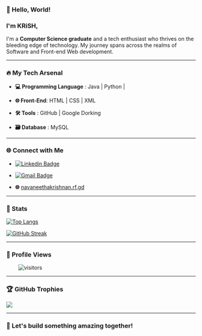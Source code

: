 ### 👋 Hello, World!

### I'm **KRiSH**, 

I'm a **Computer Science graduate** and a tech enthusiast who thrives on the bleeding edge of technology. My journey spans across the realms of Software and Front-end Web development.

---

### 🔥 My Tech Arsenal

- **💻 Programming Language** : Java | Python | 
  
- **🌐 Front-End**: HTML | CSS | XML

- **🛠️ Tools**    : GitHub | Google Dorking

- **🗃️  Database**    : MySQL

---

### 🌐 Connect with Me

- [![Linkedin Badge](https://img.shields.io/badge/-NavaneethaKrishnan-blue?style=flat-square&logo=Linkedin&logoColor=white)](https://www.linkedin.com/in/navaneetha-krishnan-s-/)
  
- [![Gmail Badge](https://img.shields.io/badge/-krish.cgac@gmail.com-c14438?style=flat-square&logo=Gmail&logoColor=white)](mailto:krish.cgac@gmail.com)


- **🌐**  [navaneethakrishnan.rf.gd](https://navaneethakrishnan.rf.gd)

---

### 📶 Stats

 [![Top Langs](https://github-readme-stats.vercel.app/api/top-langs/?username=Navaneetha-Krishnan-S&theme=dark&layout=compact&align=right&width=40%)](https://github.com/anuraghazra/github-readme-stats)


 [![GitHub Streak](https://github-readme-streak-stats.herokuapp.com/?user=Navaneetha-Krishnan-S&currStreakNum=2FD3EB&fire=pink&sideLabels=F00&theme=nightowl)](https://git.io/streak-stats) 

---

### 🌱 Profile Views

  &nbsp;&nbsp;&nbsp;&nbsp;&nbsp;&nbsp;&nbsp;
![visitors](https://profile-counter.glitch.me/Navaneetha-Krishnan-S/count.svg?align=center)

---

### 🏆 GitHub Trophies

![](https://github-profile-trophy.vercel.app/?username=Navaneetha-Krishnan-S&theme=radical&no-frame=true&no-bg=true&margin-w=4)

---

### 🚀 Let's build something amazing together! 
